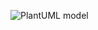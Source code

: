 ![PlantUML model](http://www.plantuml.com/plantuml/png/ZL8zRzmm3DtrAnXqQ0xezNOFGO1aRAT3qI78mBDecuW-79A-ulvzPUNikCC1rM1HJtplyGb-L4EnAGRtTJ0RjJaSne1fHhwtEHucfNsBvUCPUy7et3CQdWe2_beufs-SHYotWArbETeb4E0VqXp9LGX-AGbywOKekRdUxn_W_aVkEUtSTOUAFGbvIiOO5508EBLPX5ehVRVl_blkjjX6wludfMddwbRFJqFEIa218gLA_WUeFR_ff6oqQshKCvU3WWq48_Rarklzl1vUZYHdajUcm23qFf6MxlLfkooLAjmF1fowx1R6p5vUlld0GAWbFfC2fVU9XKlLIOwmcW8c3qh9Ax21vIh-ijYzthb5SJFQnd4JxbX4AhlZO2JawtGIqJYdMTcpZW4lsy25__o1rkQTgojbMmBcxlDdMh9KapNFDy1n39SAUb8knjS9r7rcEs7xjctPpdRdvibdq-BzMEefXhy0)
